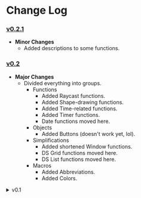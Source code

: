# Change Log

### [v0.2.1](https://github.com/PoshoDev/PoshoLib/releases/tag/v0.2.1)

- **Minor Changes**
  - Added descriptions to some functions.



### [v0.2](https://github.com/PoshoDev/PoshoLib/releases/tag/v0.2)

* **Major Changes**
  * Divided everything into groups.
    * Functions
      * Added Raycast functions.
      * Added Shape-drawing functions.
      * Added Time-related functions.
      * Added Timer functions.
      * Date functions moved here.
    * Objects
      * Added Buttons (doesn't work yet, lol).
    * Simplifications
      * Added shortened Window functions.
      * DS Grid functions moved here.
      * DS List functions moved here.
    * Macros
      * Added Abbreviations.
      * Added Colors.

<details>
<summary>v0.1</summary>

### [v0.1](https://github.com/PoshoDev/PoshoLib/releases/tag/v0.1)


- **Major Changes**
  - Added DS_Grid functions.
  - Added DS_List functions.
  - Added Dates functions.
</details>